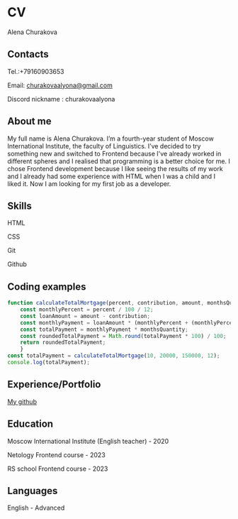 # CV
Alena Churakova

## Contacts
Tel.:+79160903653

Email: churakovaalyona@gmail.com

Discord nickname : churakovaalyona


## About me
My full name is Alena Churakova.
I’m a fourth-year student of Moscow International Institute, the faculty of Linguistics. I’ve decided to try something new and switched to Frontend because I've already worked in different spheres and I realised that programming is a better choice for me. I chose Frontend development because I like seeing the results of my work and I already had some experience with HTML when I was a child and I liked it. 
Now I am looking for my first job as a developer.


## Skills

HTML

CSS

Git

Github

## Coding examples

```js
function calculateTotalMortgage(percent, contribution, amount, monthsQuantity) {
	const monthlyPercent = percent / 100 / 12;
	const loanAmount = amount - contribution;
	const monthlyPayment = loanAmount * (monthlyPercent + (monthlyPercent / (Math.pow(1 + monthlyPercent, monthsQuantity) - 1)));
	const totalPayment = monthlyPayment * monthsQuantity;
	const roundedTotalPayment = Math.round(totalPayment * 100) / 100;
	return roundedTotalPayment;
    }
const totalPayment = calculateTotalMortgage(10, 20000, 150000, 12);
console.log(totalPayment); 
```


## Experience/Portfolio
[My github](https://churakovaalyona.github.io/)

## Education
Moscow International Institute (English teacher) - 2020

Netology Frontend course - 2023

RS school Frontend course - 2023

## Languages
English - Advanced